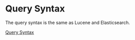 # Query Syntax

The query syntax is the same as Lucene and Elasticsearch.

[Query Syntax](https://www.elastic.co/guide/en/elasticsearch/reference/current/query-dsl-query-string-query.html#query-string-syntax)